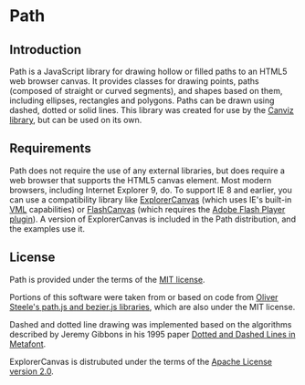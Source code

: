 Path
====

Introduction
------------

Path is a JavaScript library for drawing hollow or filled paths to an HTML5 web
browser canvas. It provides classes for drawing points, paths (composed of
straight or curved segments), and shapes based on them, including ellipses,
rectangles and polygons. Paths can be drawn using dashed, dotted or solid lines.
This library was created for use by the [Canviz library][1], but can be used on
its own.

Requirements
------------

Path does not require the use of any external libraries, but does require a web
browser that supports the HTML5 canvas element. Most modern browsers, including
Internet Explorer 9, do. To support IE 8 and earlier, you can use a
compatibility library like [ExplorerCanvas][2] (which uses IE's built-in
[VML][3] capabilities) or [FlashCanvas][4] (which requires the [Adobe Flash
Player plugin][5]). A version of ExplorerCanvas is included in the Path distribution, and the examples use it.

License
-------

Path is provided under the terms of the [MIT license](LICENSE.md).

Portions of this software were taken from or based on code from [Oliver Steele's
path.js and bezier.js libraries][6], which are also under the MIT license.

Dashed and dotted line drawing was implemented based on the algorithms described
by Jeremy Gibbons in his 1995 paper [Dotted and Dashed Lines in Metafont][7].

ExplorerCanvas is distrubuted under the terms of the [Apache License version
2.0][8].


[1]: http://canviz.org/ "Canviz"
[2]: http://code.google.com/p/explorercanvas/ "ExplorerCanvas"
[3]: http://en.wikipedia.org/wiki/Vector_Markup_Language "VML"
[4]: http://flashcanvas.net/ "FlashCanvas"
[5]: http://www.adobe.com/products/flashplayer.html "Adobe Flash Player"
[6]: http://osteele.com/archives/2006/02/javascript-beziers "JavaScript Beziers"
[7]: http://www.cs.ox.ac.uk/jeremy.gibbons/publications/#dashed "Dotted and Dashed Lines in Metafont"
[8]: http://www.apache.org/licenses/LICENSE-2.0 "Apache License version 2.0"
